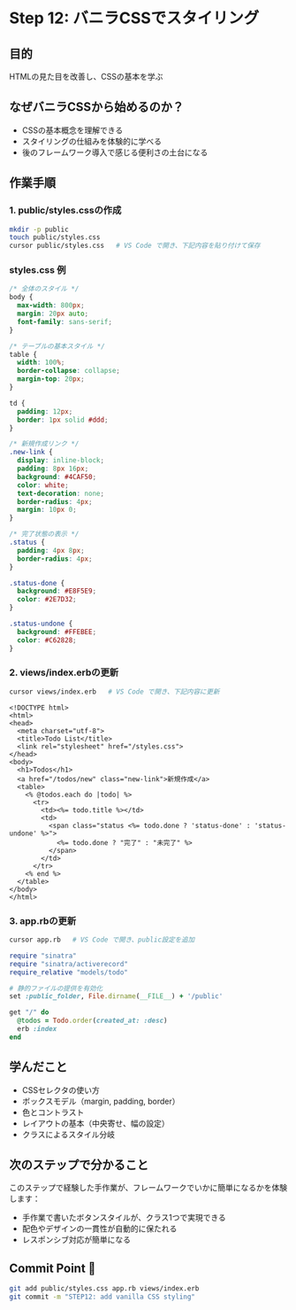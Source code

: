 # Step 12: バニラCSSでスタイリング

## 目的
HTMLの見た目を改善し、CSSの基本を学ぶ

## なぜバニラCSSから始めるのか？
- CSSの基本概念を理解できる
- スタイリングの仕組みを体験的に学べる
- 後のフレームワーク導入で感じる便利さの土台になる

## 作業手順

### 1. public/styles.cssの作成
```bash
mkdir -p public
touch public/styles.css
cursor public/styles.css   # VS Code で開き、下記内容を貼り付けて保存
```

### styles.css 例
```css
/* 全体のスタイル */
body {
  max-width: 800px;
  margin: 20px auto;
  font-family: sans-serif;
}

/* テーブルの基本スタイル */
table {
  width: 100%;
  border-collapse: collapse;
  margin-top: 20px;
}

td {
  padding: 12px;
  border: 1px solid #ddd;
}

/* 新規作成リンク */
.new-link {
  display: inline-block;
  padding: 8px 16px;
  background: #4CAF50;
  color: white;
  text-decoration: none;
  border-radius: 4px;
  margin: 10px 0;
}

/* 完了状態の表示 */
.status {
  padding: 4px 8px;
  border-radius: 4px;
}

.status-done {
  background: #E8F5E9;
  color: #2E7D32;
}

.status-undone {
  background: #FFEBEE;
  color: #C62828;
}
```

### 2. views/index.erbの更新
```bash
cursor views/index.erb   # VS Code で開き、下記内容に更新
```

```erb
<!DOCTYPE html>
<html>
<head>
  <meta charset="utf-8">
  <title>Todo List</title>
  <link rel="stylesheet" href="/styles.css">
</head>
<body>
  <h1>Todos</h1>
  <a href="/todos/new" class="new-link">新規作成</a>
  <table>
    <% @todos.each do |todo| %>
      <tr>
        <td><%= todo.title %></td>
        <td>
          <span class="status <%= todo.done ? 'status-done' : 'status-undone' %>">
            <%= todo.done ? "完了" : "未完了" %>
          </span>
        </td>
      </tr>
    <% end %>
  </table>
</body>
</html>
```

### 3. app.rbの更新
```bash
cursor app.rb   # VS Code で開き、public設定を追加
```

```ruby
require "sinatra"
require "sinatra/activerecord"
require_relative "models/todo"

# 静的ファイルの提供を有効化
set :public_folder, File.dirname(__FILE__) + '/public'

get "/" do
  @todos = Todo.order(created_at: :desc)
  erb :index
end
```

## 学んだこと
- CSSセレクタの使い方
- ボックスモデル（margin, padding, border）
- 色とコントラスト
- レイアウトの基本（中央寄せ、幅の設定）
- クラスによるスタイル分岐

## 次のステップで分かること
このステップで経験した手作業が、フレームワークでいかに簡単になるかを体験します：
- 手作業で書いたボタンスタイルが、クラス1つで実現できる
- 配色やデザインの一貫性が自動的に保たれる
- レスポンシブ対応が簡単になる

## Commit Point 🚩
```bash
git add public/styles.css app.rb views/index.erb
git commit -m "STEP12: add vanilla CSS styling"
``` 